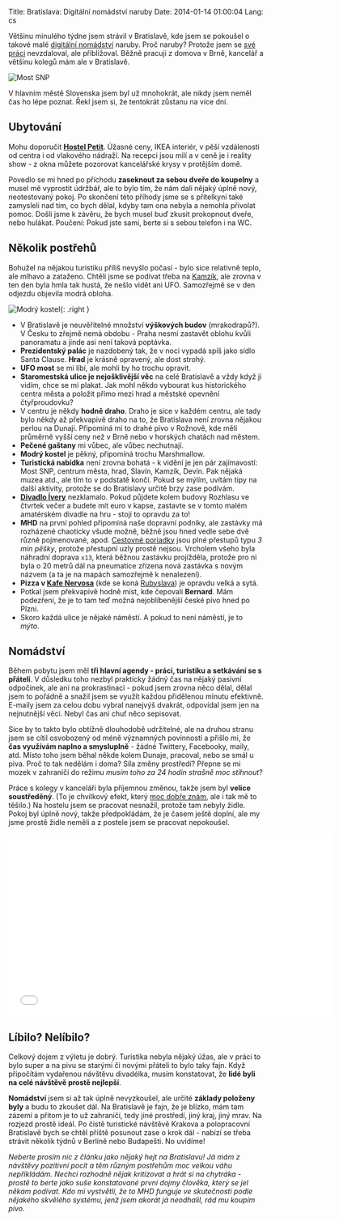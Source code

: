Title: Bratislava: Digitální nomádství naruby
Date: 2014-01-14 01:00:04
Lang: cs

Většinu minulého týdne jsem strávil v Bratislavě, kde jsem se pokoušel o takové malé [digitální nomádství](http://navolnenoze.cz/blog/nomadi/) naruby. Proč naruby? Protože jsem se [své práci](http://synopsi.tv/) nevzdaloval, ale přibližoval. Běžně pracuji z domova v Brně, kancelář a většinu kolegů mám ale v Bratislavě.

![Most SNP]({static}/images/blava-most.jpg)

V hlavním městě Slovenska jsem byl už mnohokrát, ale nikdy jsem neměl čas ho lépe poznat. Řekl jsem si, že tentokrát zůstanu na více dní.

## Ubytování

Mohu doporučit **[Hostel Petit](http://www.pekneubytovanie.sk/)**. Úžasné ceny, IKEA interiér, v pěší vzdálenosti od centra i od vlakového nádraží. Na recepci jsou milí a v ceně je i reality show - z okna můžete pozorovat kancelářské krysy v protějším domě.

Povedlo se mi hned po příchodu **zaseknout za sebou dveře do koupelny** a musel mě vyprostit údržbář, ale to bylo tím, že nám dali nějaký úplně nový, neotestovaný pokoj. Po skončení této příhody jsme se s přítelkyní také zamysleli nad tím, co bych dělal, kdyby tam ona nebyla a nemohla přivolat pomoc. Došli jsme k závěru, že bych musel buď zkusit prokopnout dveře, nebo hulákat. Poučení: Pokud jste sami, berte si s sebou telefon i na WC.

## Několik postřehů

Bohužel na nějakou turistiku příliš nevyšlo počasí - bylo sice relativně teplo, ale mlhavo a zataženo. Chtěli jsme se podívat třeba na [Kamzík](https://sk.wikipedia.org/wiki/Telev%C3%ADzna_ve%C5%BEa_na_Kamz%C3%ADku), ale zrovna v ten den byla hmla tak hustá, že nešlo vidět ani UFO. Samozřejmě se v den odjezdu objevila modrá obloha.

![Modrý kostel]({static}/images/blava-kostel.jpg){: .right }

- V Bratislavě je neuvěřitelné množství **výškových budov** (mrakodrapů?). V Česku to zřejmě nemá obdobu - Praha nesmí zastavět oblohu kvůli panoramatu a jinde asi není taková poptávka.
- **Prezidentský palác** je nazdobený tak, že v noci vypadá spíš jako sídlo Santa Clause. **Hrad** je krásně opravený, ale dost strohý.
- **UFO most** se mi líbí, ale mohli by ho trochu opravit.
- **Staromestská ulice je nejošklivější věc** na celé Bratislavě a vždy když ji vidím, chce se mi plakat. Jak mohl někdo vybourat kus historického centra města a položit přímo mezi hrad a městské opevnění čtyřproudovku?
- V centru je někdy **hodně draho**. Draho je sice v každém centru, ale tady bylo někdy až překvapivě draho na to, že Bratislava není zrovna nějakou perlou na Dunaji. Připomíná mi to drahé pivo v Rožnově, kde měli průměrně vyšší ceny než v Brně nebo v horských chatách nad městem.
- **Pečené gaštany** mi vůbec, ale vůbec nechutnají.
- **Modrý kostel** je pěkný, připomíná trochu Marshmallow.
- **Turistická nabídka** není zrovna bohatá - k vidění je jen pár zajímavostí: Most SNP, centrum města, hrad, Slavín, Kamzík, Devín. Pak nějaká muzea atd., ale tím to v podstatě končí. Pokud se mýlím, uvítám tipy na další aktivity, protože se do Bratislavy určitě brzy zase podívám.
- **[Divadlo Ívery](http://www.divadloivery.sk/)** nezklamalo. Pokud půjdete kolem budovy Rozhlasu ve čtvrtek večer a budete mít euro v kapse, zastavte se v tomto malém amatérském divadle na hru - stojí to opravdu za to!
- **MHD** na první pohled připomíná naše dopravní podniky, ale zastávky má rozházené chaoticky všude možně, běžně jsou hned vedle sebe dvě různě pojmenované, apod. [Cestovné poriadky](http://cp.atlas.sk) jsou plné přestupů typu *3 min pěšky*, protože přestupní uzly prostě nejsou. Vrcholem všeho byla náhradní doprava `x13`, která běžnou zastávku projížděla, protože pro ni byla o 20 metrů dál na pneumatice zřízena nová zastávka s novým názvem (a ta je na mapách samozřejmě k nenalezení).
- **Pizza v [Kafe Nervosa](http://www.nervosa.sk/)** (kde se koná [Rubyslava](http://rubyslava.sk/)) je opravdu velká a sytá.
- Potkal jsem překvapivě hodně míst, kde čepovali **Bernard**. Mám podezření, že je to tam teď možná nejoblíbenější české pivo hned po Plzni.
- Skoro každá ulice je nějaké náměstí. A pokud to není náměstí, je to *mýto*.

## Nomádství

Během pobytu jsem měl **tři hlavní agendy - práci, turistiku a setkávání se s přáteli**. V důsledku toho nezbyl prakticky žádný čas na nějaký pasivní odpočinek, ale ani na prokrastinaci - pokud jsem zrovna něco dělal, dělal jsem to pořádně a snažil jsem se využít každou přidělenou minutu efektivně. E-maily jsem za celou dobu vybral nanejvýš dvakrát, odpovídal jsem jen na nejnutnější věci. Nebyl čas ani chuť něco sepisovat.

Sice by to takto bylo obtížně dlouhodobě udržitelné, ale na druhou stranu jsem se cítil osvobozený od méně významných povinností a přišlo mi, že **čas využívám naplno a smysluplně** - žádné Twittery, Facebooky, maily, atd. Místo toho jsem běhal někde kolem Dunaje, pracoval, nebo se smál u piva. Proč to tak nedělám i doma? Síla změny prostředí? Přepne se mi mozek v zahraničí do režimu *musím toho za 24 hodin strašně moc stihnout*?

Práce s kolegy v kanceláři byla příjemnou změnou, takže jsem byl **velice soustředěný**. (To je chvilkový efekt, který [moc dobře znám]({filename}2013-03-18_re-prace-z-domova-a-jeji-prekazky.md#stereotyp), ale i tak mě to těšilo.) Na hostelu jsem se pracovat nesnažil, protože tam nebyly židle. Pokoj byl úplně nový, takže předpokládám, že je časem ještě doplní, ale my jsme prostě židle neměli a z postele jsem se pracovat nepokoušel.

<iframe width="640" height="360" src="//www.youtube.com/embed/MO04QczHF44" frameborder="0" allowfullscreen></iframe>

## Líbilo? Nelíbilo?

Celkový dojem z výletu je dobrý. Turistika nebyla nějaký úžas, ale v práci to bylo super a na pivu se starými či novými přáteli to bylo taky fajn. Když připočítám vydařenou návštěvu divadélka, musím konstatovat, že **lidé byli na celé návštěvě prostě nejlepší**.

**Nomádství** jsem si až tak úplně nevyzkoušel, ale určité **základy položeny byly** a budu to zkoušet dál. Na Bratislavě je fajn, že je blízko, mám tam zázemí a přitom je to už zahraničí, tedy jiné prostředí, jiný kraj, jiný mrav. Na rozjezd prostě ideál. Po čistě turistické návštěvě Krakova a polopracovní Bratislavě bych se chtěl příště posunout zase o krok dál - nabízí se třeba strávit několik týdnů v Berlíně nebo Budapešti. No uvidíme!

*Neberte prosím nic z článku jako nějaký hejt na Bratislavu! Já mám z návštěvy pozitivní pocit a těm různým postřehům moc velkou váhu nepřikládám. Nechci rozhodně nějak kritizovat a hrát si na chytráka - prostě to berte jako suše konstatované první dojmy člověka, který se jel někam podívat. Kdo mi vystvětlí, že to MHD funguje ve skutečnosti podle nějakého skvělého systému, jenž jsem akorát já neodhalil, rád mu koupím pivo.*
